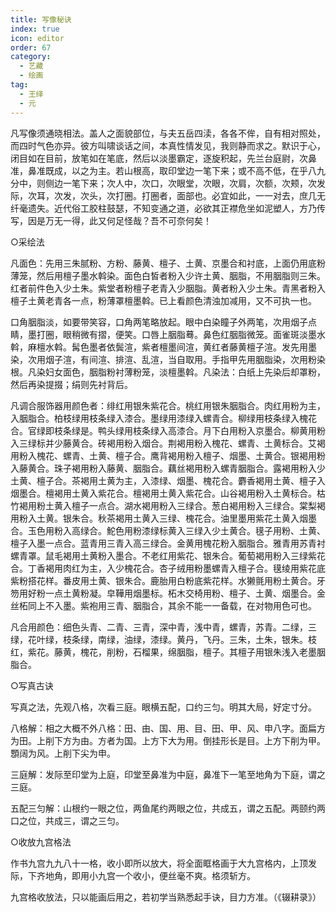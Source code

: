 ```yaml
---
title: 写像秘诀
index: true
icon: editor
order: 67
category:
  - 艺藏
  - 绘画
tag:
  - 王绎
  - 元
---
```


凡写像须通晓相法。盖人之面貌部位，与夫五岳四渎，各各不侔，自有相对照处，而四时气色亦异。彼方叫啸谈话之间，本真性情发见，我则静而求之。默识于心，闭目如在目前，放笔如在笔底，然后以淡墨霸定，逐旋积起，先兰台庭尉，次鼻准，鼻准既成，以之为主。若山根高，取印堂边一笔下来；或不高不低，在乎八九分中，则侧边一笔下来；次人中，次口，次眼堂，次眼，次肩，次额，次颊，次发际，次耳，次发，次头，次打圈。打圈者，面部也。必宜如此，一一对去，庶几无纤毫遗失。近代俗工胶柱鼓瑟，不知变通之道，必欲其正襟危坐如泥塑人，方乃传写，因是万无一得，此又何足怪哉？吾不可奈何矣！  

○采绘法  

凡面色：先用三朱腻粉、方粉、藤黄、檀子、土黄、京墨合和衬底，上面仍用底粉薄笼，然后用檀子墨水斡染。面色白皙者粉入少许土黄、胭脂，不用胭脂则三朱。红者前件色入少土朱。紫堂者粉檀子老青入少胭脂。黄者粉入少土朱。青黑者粉入檀子土黄老青各一点，粉薄罩檀墨斡。已上看颜色清浊加减用，又不可执一也。  

口角胭脂淡，如要带笑容，口角两笔略放起。眼中白染瞳子外两笔，次用烟子点睛，墨打圈，眼稍微有摺，便笑。口唇上胭脂蓦。鼻色红胭脂微笼。面雀斑淡墨水斡，麻檀水斡。髯色墨者依鬓渲，紫者檀墨间渲，黄红者藤黄檀子渲。发先用墨染，次用烟子渲，有间渲、排渲、乱渲，当自取用。手指甲先用胭脂染，次用粉染根。凡染妇女面色，胭脂粉衬薄粉笼，淡檀墨斡。凡染法：白纸上先染后却罩粉，然后再染提掇；绢则先衬背后。  

凡调合服饰器用颜色者：绯红用银朱紫花合。桃红用银朱胭脂合。肉红用粉为主，入胭脂合。柏枝绿用枝条绿入漆合。墨绿用漆绿入螺青合。柳绿用枝条绿入槐花合。官绿即枝条绿是。鸭头绿用枝条绿入高漆合。月下白用粉入京墨合。柳黄用粉入三绿标并少藤黄合。砖褐用粉入烟合。荆褐用粉入槐花、螺青、土黄标合。艾褐用粉入槐花、螺青、土黄、檀子合。鹰背褐用粉入檀子、烟墨、土黄合。银褐用粉入藤黄合。珠子褐用粉入藤黄、胭脂合。藕丝褐用粉入螺青胭脂合。露褐用粉入少土黄、檀子合。茶褐用土黄为主，入漆绿、烟墨、槐花合。麝香褐用土黄、檀子入烟墨合。檀褐用土黄入紫花合。檀褐用土黄入紫花合。山谷褐用粉入土黄标合。枯竹褐用粉土黄入檀子一点合。湖水褐用粉入三绿合。葱白褐用粉入三绿合。棠梨褐用粉入土黄。银朱合。秋茶褐用土黄入三绿、槐花合。油里墨用紫花土黄入烟墨合。玉色用粉入高绿合。鮀色用粉漆绿标黄入三绿入少土黄合。氁子用粉、土黄、檀子入墨一点合。蓝青用三青入高三绿合。金黄用槐花粉入胭脂合。雅青用苏青衬螺青罩。鼠毛褐用土黄粉入墨合。不老红用紫花、银朱合。葡萄褐用粉入三绿紫花合。丁香褐用肉红为主，入少槐花合。杏子绒用粉墨螺青入檀子合。氁绫用紫花底紫粉搭花样。番皮用土黄、银朱合。鹿胎用白粉底紫花样。水獭氈用粉土黄合。牙笏用好粉一点土黄粉凝。皁鞾用烟墨标。柘木交椅用粉、檀子、土黄、烟墨合。金丝柘同上不入墨。紫袍用三青、胭脂合，其余不能一一备载，在对物用色可也。  

凡合用颜色：细色头青、二青、三青，深中青，浅中青，螺青，苏青。二绿，三绿，花叶绿，枝条绿，南绿，油绿，漆绿。黄丹，飞丹。三朱，土朱，银朱。枝红，紫花。藤黄，槐花，削粉，石榴果，绵胭脂，檀子。其檀子用银朱浅入老墨胭脂合。  

○写真古诀  

写真之法，先观八格，次看三庭。眼横五配，口约三匀。明其大局，好定寸分。  

八格解：相之大概不外八格：田、由、国、用、目、田、甲、风、申八字。面扁方为田。上削下方为由。方者为国。上方下大为用。倒挂形长是目。上方下削为甲。顋阔为风。上削下尖为申。  

三庭解：发际至印堂为上庭，印堂至鼻准为中庭，鼻准下一笔至地角为下庭，谓之三庭。  

五配三匀解：山根约一眼之位，两鱼尾约两眼之位，共成五，谓之五配。两颐约两口之位，共成三，谓之三匀。  

○收放九宫格法  

作书九宫九九八十一格，收小即所以放大，将全面眶格画于大九宫格内，上顶发际，下齐地角，即用小九宫一个收小，便丝毫不爽。格须斩方。  

九宫格收放法，只以能画后用之，若初学当熟悉起手诀，目力方准。（《辍耕录》）  

